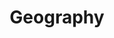 ---
title: Geography
description: The study of the physical features of the earth and its atmosphere, and of human activity as it affects and is affected by these, including the distribution of populations and resources and political and economic activities.
image: https://i.pinimg.com/564x/76/d9/f4/76d9f47283325903a62b42d4cb35f657.jpg

# Badge style
style:
    background: "#2a9d8f"
    color: "#fff"
---
